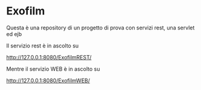 # Exofilm

Questa è una repository di un progetto di prova con servizi rest, una servlet ed ejb

Il servizio rest è in ascolto su 

http://127.0.0.1:8080/ExofilmREST/

Mentre il servizio WEB è in ascolto su

http://127.0.0.1:8080/ExofilmWEB/

